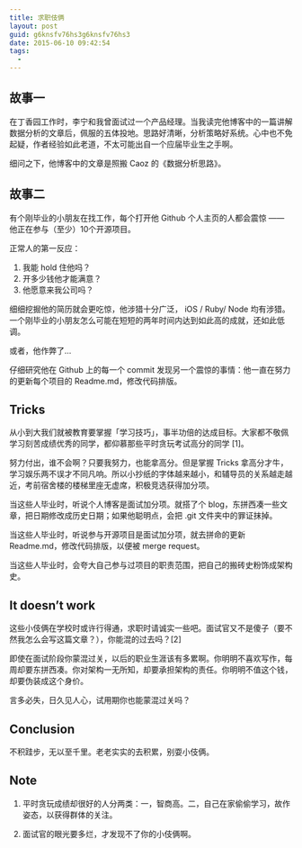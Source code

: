```yaml
---
title: 求职伎俩
layout: post
guid: g6knsfv76hs3g6knsfv76hs3
date: 2015-06-10 09:42:54
tags:
  - 
---
```


## 故事一

在丁香园工作时，李宁和我曾面试过一个产品经理。当我读完他博客中的一篇讲解数据分析的文章后，佩服的五体投地。思路好清晰，分析策略好系统。心中也不免起疑，作者经验如此老道，不太可能出自一个应届毕业生之手啊。

细问之下，他博客中的文章是照搬 Caoz 的《数据分析思路》。


## 故事二

有个刚毕业的小朋友在找工作，每个打开他 Github 个人主页的人都会震惊 —— 他正在参与（至少）10个开源项目。

正常人的第一反应：

1. 我能 hold 住他吗？
2. 开多少钱他才能满意？
3. 他愿意来我公司吗？

细细挖掘他的简历就会更吃惊，他涉猎十分广泛， iOS / Ruby/ Node 均有涉猎。一个刚毕业的小朋友怎么可能在短短的两年时间内达到如此高的成就，还如此低调。

或者，他作弊了...

仔细研究他在 Github 上的每一个 commit 发现另一个震惊的事情：他一直在努力的更新每个项目的 Readme.md，修改代码排版。


## Tricks

从小到大我们就被教育要掌握「学习技巧」，事半功倍的达成目标。大家都不敬佩学习刻苦成绩优秀的同学，都仰慕那些平时贪玩考试高分的同学 [1]。

努力付出，谁不会啊？只要我努力，也能拿高分。但是掌握 Tricks 拿高分才牛，学习娱乐两不误才不同凡响。所以小抄纸的字体越来越小，和辅导员的关系越走越近，考前宿舍楼的楼梯里座无虚席，积极竞选获得加分项。

当这些人毕业时，听说个人博客是面试加分项。就搭了个 blog，东拼西凑一些文章，把日期修改成历史日期；如果他聪明点，会把 .git 文件夹中的罪证抹掉。

当这些人毕业时，听说参与开源项目是面试加分项，就去拼命的更新 Readme.md，修改代码排版，以便被 merge request。

当这些人毕业时，会夸大自己参与过项目的职责范围，把自己的搬砖史粉饰成架构史。

## It doesn’t work

这些小伎俩在学校时或许行得通，求职时请诚实一些吧。面试官又不是傻子（要不然我怎么会写这篇文章？），你能混的过去吗？[2]

即使在面试阶段你蒙混过关，以后的职业生涯该有多累啊。你明明不喜欢写作，每周却要东拼西凑。你对架构一无所知，却要承担架构的责任。你明明不值这个钱，却要伪装成这个身价。

言多必失，日久见人心，试用期你也能蒙混过关吗？


## Conclusion

不积跬步，无以至千里。老老实实的去积累，别耍小伎俩。


## Note

1. 平时贪玩成绩却很好的人分两类：一，智商高。二，自己在家偷偷学习，故作姿态，以获得群体的关注。

2. 面试官的眼光要多烂，才发现不了你的小伎俩啊。
